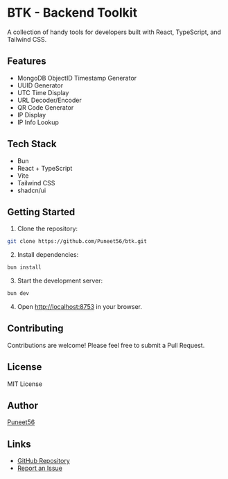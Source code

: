 # BTK - Backend Toolkit

A collection of handy tools for developers built with React, TypeScript, and Tailwind CSS.

## Features

- MongoDB ObjectID Timestamp Generator
- UUID Generator
- UTC Time Display
- URL Decoder/Encoder
- QR Code Generator
- IP Display
- IP Info Lookup

## Tech Stack

- Bun
- React + TypeScript
- Vite
- Tailwind CSS
- shadcn/ui

## Getting Started

1. Clone the repository:
```bash
git clone https://github.com/Puneet56/btk.git
```

2. Install dependencies:
```bash
bun install
```

3. Start the development server:
```bash
bun dev
```

4. Open [http://localhost:8753](http://localhost:8753) in your browser.

## Contributing

Contributions are welcome! Please feel free to submit a Pull Request.

## License

MIT License

## Author

[Puneet56](https://github.com/Puneet56)

## Links

- [GitHub Repository](https://github.com/Puneet56/btk)
- [Report an Issue](https://github.com/Puneet56/btk/issues)
